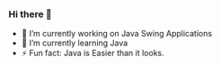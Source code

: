### Hi there 👋

- 🔭 I’m currently working on Java Swing Applications
- 🌱 I’m currently learning Java
- ⚡ Fun fact: Java is Easier than it looks.
<!--
**Xristoswp/Xristoswp** is a ✨ _special_ ✨ repository because its `README.md` (this file) appears on your GitHub profile.

Here are some ideas to get you started:

- 🔭 I’m currently working on ...
- 🌱 I’m currently learning ...
- 👯 I’m looking to collaborate on ...
- 🤔 I’m looking for help with ...
- 💬 Ask me about ...
- 📫 How to reach me: ...
- 😄 Pronouns: ...
- ⚡ Fun fact: ...
-->
